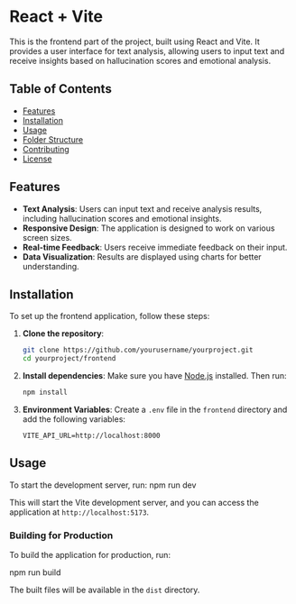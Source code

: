# React + Vite
This is the frontend part of the project, built using React and Vite. It provides a user interface for text analysis, allowing users to input text and receive insights based on hallucination scores and emotional analysis.

## Table of Contents

- [Features](#features)
- [Installation](#installation)
- [Usage](#usage)
- [Folder Structure](#folder-structure)
- [Contributing](#contributing)
- [License](#license)

## Features

- **Text Analysis**: Users can input text and receive analysis results, including hallucination scores and emotional insights.
- **Responsive Design**: The application is designed to work on various screen sizes.
- **Real-time Feedback**: Users receive immediate feedback on their input.
- **Data Visualization**: Results are displayed using charts for better understanding.

## Installation

To set up the frontend application, follow these steps:

1. **Clone the repository**:
   ```bash
   git clone https://github.com/yourusername/yourproject.git
   cd yourproject/frontend
   ```

2. **Install dependencies**:
   Make sure you have [Node.js](https://nodejs.org/) installed. Then run:
   ```bash
   npm install
   ```

3. **Environment Variables**:
   Create a `.env` file in the `frontend` directory and add the following variables:
   ```env
   VITE_API_URL=http://localhost:8000
   ```


## Usage

To start the development server, run:
npm run dev

This will start the Vite development server, and you can access the application at `http://localhost:5173`.

### Building for Production

To build the application for production, run:

npm run build

The built files will be available in the `dist` directory.

